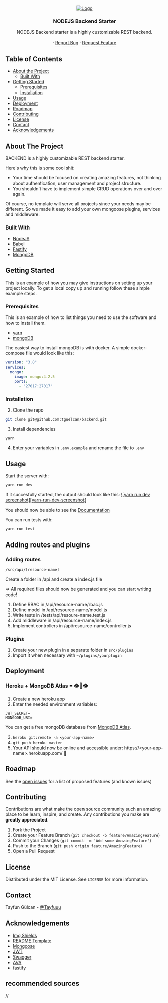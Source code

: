 <!-- PROJECT LOGO -->
<br />
<p align="center">
  <a href="https://github.com/tguelcan/restexpress">
    <img src="https://fontmeme.com/permalink/210912/b1e8e8d0aa7e65dfe082cd94202d998c.png" alt="Logo">
  </a>

  <h3 align="center">NODEJS Backend Starter</h3>

  <p align="center">
    NODEJS Backend starter is a highly customizable REST backend.
    <br />
    <br />
    ·
    <a href="https://github.com/tguelcan/backend/issues">Report Bug</a>
    ·
    <a href="https://github.com/tguelcan/backend/issues">Request Feature</a>
  </p>
</p>

<!-- TABLE OF CONTENTS -->

## Table of Contents

- [About the Project](#about-the-project)
  - [Built With](#built-with)
- [Getting Started](#getting-started)
  - [Prerequisites](#prerequisites)
  - [Installation](#installation)
- [Usage](#usage)
- [Deployment](#usage)
- [Roadmap](#roadmap)
- [Contributing](#contributing)
- [License](#license)
- [Contact](#contact)
- [Acknowledgements](#acknowledgements)

<!-- ABOUT THE PROJECT -->

## About The Project

BACKEND is a highly customizable REST backend starter.

Here's why this is some cool shit:

- Your time should be focused on creating amazing features, not thinking about authentication, user management and project structure.
- You shouldn't have to implement simple CRUD operations over and over again.

Of course, no template will serve all projects since your needs may be different. So we made it easy to add your own mongoose plugins, services and middleware.

### Built With

- [NodeJS](https://nodejs.org)
- [Babel](https://babeljs.io)
- [Fastify](https://www.fastify.io)
- [MongoDB](https://mongodb.com)

<!-- GETTING STARTED -->

## Getting Started

This is an example of how you may give instructions on setting up your project locally.
To get a local copy up and running follow these simple example steps.

### Prerequisites

This is an example of how to list things you need to use the software and how to install them.

- [yarn](https://classic.yarnpkg.com/en/docs/install/#debian-stable)
- [mongoDB](https://docs.mongodb.com/manual/installation/)

The easiest way to install mongoDB is with docker. A simple docker-compose file would look like this:

```yml
version: "3.8"
services:
  mongo:
    image: mongo:4.2.5
    ports:
      - "27017:27017"
```

### Installation

2. Clone the repo

```sh
git clone git@github.com:tguelcan/backend.git
```

3. Install dependencies

```sh
yarn
```

4. Enter your variables in `.env.example` and rename the file to `.env`

<!-- USAGE EXAMPLES -->

## Usage

Start the server with:

```sh
yarn run dev
```

If it succesfully started, the output should look like this:
[![yarn run dev screenshot][yarn-run-dev-screenshot]](http://0.0.0.0:8080)

You should now be able to see the [Documentation](http://0.0.0.0:8080/docs)

You can run tests with:

```sh
yarn run test
```

## Adding routes and plugins

### Adding routes

```sh
/src/api/[resource-name]
```

Create a folder in /api and create a index.js file

=> All required files should now be generated and you can start writing code!

1. Define RBAC in /api/resource-name/rbac.js
2. Define model in /api/resource-name/model.js
3. Write tests in /tests/api/resoure-name.test.js
4. Add middleware in /api/resource-name/index.js
5. Implement controllers in /api/resource-name/controller.js

### Plugins

1. Create your new plugin in a separate folder in `src/plugins`
2. Import it when necessary with `~/plugins/yourplugin`

<!-- Deployment -->

## Deployment

### Heroku + MongoDB Atlas = 👁👄👁

1. Create a new heroku app
2. Enter the needed environment variables:

```
JWT_SECRET=
MONGODB_URI=
```

You can get a free mongoDB database from [MongoDB Atlas](https://www.mongodb.com/cloud/atlas).

3. `heroku git:remote -a <your-app-name>`
4. `git push heroku master`
5. Your API should now be online and accessible under: https://\<your-app-name>.herokuapp.com/ 🥳

<!-- ROADMAP -->

## Roadmap

See the [open issues](https://github.com/tguelcan/backend/issues) for a list of proposed features (and known issues)

<!-- CONTRIBUTING -->

## Contributing

Contributions are what make the open source community such an amazing place to be learn, inspire, and create. Any contributions you make are **greatly appreciated**.

1. Fork the Project
2. Create your Feature Branch (`git checkout -b feature/AmazingFeature`)
3. Commit your Changes (`git commit -m 'Add some AmazingFeature'`)
4. Push to the Branch (`git push origin feature/AmazingFeature`)
5. Open a Pull Request

<!-- LICENSE -->

## License

Distributed under the MIT License. See `LICENSE` for more information.

<!-- CONTACT -->

## Contact

Tayfun Gülcan - [@Tayfuuu](https://twitter.com/Tayfuuu)

<!-- ACKNOWLEDGEMENTS -->

## Acknowledgements

- [Img Shields](https://shields.io)
- [README Template](https://github.com/othneildrew/Best-README-Template)
- [Mongoose](https://github.com/Automattic/mongoose)
- [JWT](https://jwt.io/)
- [Swagger](https://swagger.io)
- [AVA](https://github.com/avajs/ava)
- [fastify](https://www.fastify.io)

## recommended sources

//
